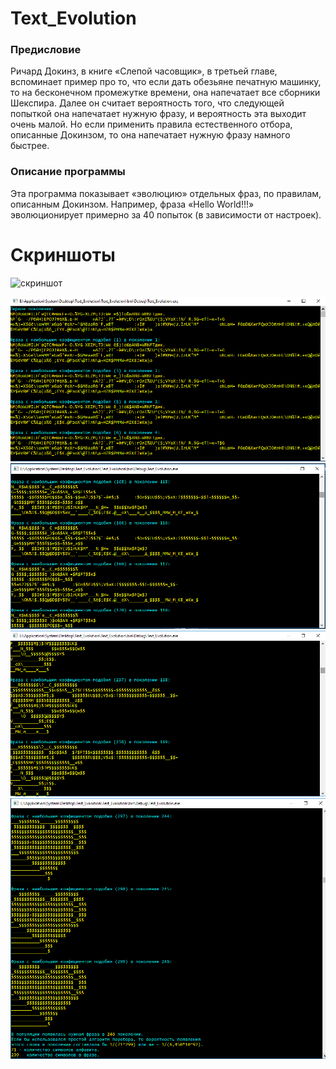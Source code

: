 # Text_Evolution
### Предисловие
Ричард Докинз, в книге «Слепой часовщик», в третьей главе, вспоминает пример про то, что если дать обезьяне печатную машинку, то на бесконечном промежутке времени, она напечатает все сборники Шекспира.
Далее он считает вероятность того, что следующей попыткой она напечатает  нужную фразу, и вероятность эта выходит очень малой.
Но если применить правила естественного отбора, описанные Докинзом, то она напечатает нужную фразу намного быстрее.

### Описание программы
Эта программа показывает «эволюцию» отдельных фраз, по правилам, описанным Докинзом. 
Например, фраза «Hello World!!!» эволюционирует примерно за 40 попыток (в зависимости от настроек).

# Скриншоты
![скриншот](скриншоты\1.jpg)

![скриншот](Скриншоты\2.png)
![скриншот](Скриншоты\3.png)
![скриншот](Скриншоты\4.png)
![скриншот](Скриншоты\5.png)